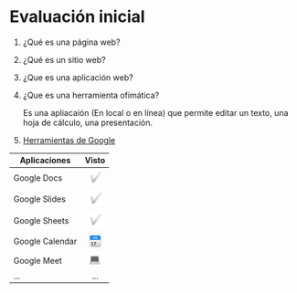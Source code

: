 # **Evaluación inicial**

1. ¿Qué es una página web?

2. ¿Qué es un sitio web?

3. ¿Que es una aplicación web?

4. ¿Que es una herramienta ofimática?
   
   Es una apliacaión (En local o en línea) que permite editar un texto, una hoja de cálculo, una presentación.
   
5. [Herramientas de Google](https://www.google.com/intl/es-419/chrome/browser-tools)


| Aplicaciones | Visto |
|--------|:-------:|
| Google Docs | ![Tick](https://github.com/JuanCarlosIzquierdo/M8-UF1-A2/blob/main/Tick.png) |
| Google Slides | ![Tick](https://github.com/JuanCarlosIzquierdo/M8-UF1-A2/blob/main/Tick.png) |
| Google Sheets | ![Tick](https://github.com/JuanCarlosIzquierdo/M8-UF1-A2/blob/main/Tick.png) |
| Google Calendar | ![Calendario](https://github.com/JuanCarlosIzquierdo/M8-UF1-A2/blob/main/Calendario.png) |
| Google Meet| ![Ordenador](https://github.com/JuanCarlosIzquierdo/M8-UF1-A2/blob/main/Ordenador.png) |
|...|...|
